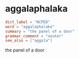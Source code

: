 # aggalaphalaka

``` toml
dict_label = "NCPED"
word = "aggalaphalaka"
summary = "the panel of a door"
grammar_comment = "neuter"
see_also = ["aggala"]
```

the panel of a door

